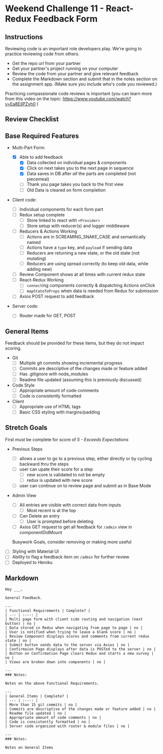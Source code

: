 # Weekend Challenge 11 - React-Redux Feedback Form

## Instructions

Reviewing code is an important role developers play. We're going to practice reviewing code from others.

- Get the repo url from your partner
- Get your partner's project running on your computer
- Review the code from your partner and give relevant feedback
- Complete the Markdown section and submit that in the notes section on the assignment app. (Make sure you include who's code you reviewed.)

Practicing compassionate code reviews is important (you can learn more from this video on the topic: https://www.youtube.com/watch?v=Ea8EiIPZvh0 )

## Review Checklist

## Base Required Features

- Multi-Part Form:

  - [x] Able to add feedback
    - [x] Data collected on individual pages & components
    - [x] Click on next takes you to the next page in sequence
    - [x] Data saves in DB after _all_ the parts are completed (not piecemeal)
    - [ ] Thank you page takes you back to the first view
    - [ ] Old Data is cleared on form completion

- Client code:

  - [ ] Individual components for each form part
  - [ ] Redux setup complete
    - [ ] Store linked to react with `<Provider>`
    - [ ] Store setup with reducer(s) and logger middleware
  - [ ] Reducers & Actions Working
    - [ ] Actions are in SCREAMING_SNAKE_CASE and semantically named
    - [ ] Actions have a `type` key, and `payload` if sending data
    - [ ] Reducers are returning a new state, or the old state (not mutating)
    - [ ] Reducers are using spread correctly (to keep old data, while adding new)
  - [ ] Review Component shows at all times with current redux state
  - [ ] React-Redux Working
    - [ ] `connect`ing components correctly & dispatching Actions onClick
    - [ ] `mapStateToProps` when data is needed from Redux for submission
  - [ ] Axios POST request to add feedback

- Server code:
  - [ ] Router made for GET, POST

## General Items

Feedback should be provided for these items, but they do not impact scoring.

- Git
  - [ ] Multiple git commits showing incremental progress
  - [ ] Commits are descriptive of the changes made or feature added
  - [ ] Has .gitignore with node_modules
  - [ ] Readme file updated (assuming this is previously discussed)
- Code Style
  - [ ] Appropriate amount of code comments
  - [ ] Code is consistently formatted
- Client
  - [ ] Appropriate use of HTML tags
  - [ ] Basic CSS styling with margins/padding

## Stretch Goals

First must be complete for score of _5 - Exceeds Expectations_

- Previous Steps

  - [ ] allows a user to go to a previous step, either directly or by cycling backward thru the steps
  - [ ] user can upate their score for a step
    - [ ] new score is validated to not be empty
    - [ ] redux is updated with new score
  - [ ] user can continue on to review page and submit as in Base Mode

- Admin View

  - [ ] All entries are visible with correct data from inputs
    - [ ] Most recent is at the top
  - [ ] Can Delete an entry
    - [ ] User is prompted before deleting
  - [ ] Axios GET request to get all feedback for `/admin` view in componentDidMount

  Busywork Goals, consider removing or making more useful

- [ ] Styling with Material UI
- [ ] Ability to flag a feedback item on `/admin` for further review
- [ ] Deployed to Heroku

## Markdown

```
Hey ___,

General Feedback.

---
| Functional Requirements | Complete? |
| --- | :---: |
| Multi page form with client side routing and navigation (next button) | no |
| Data stored in Redux when navigating from page to page | no |
| User is notified when trying to leave a blank score | no |
| Review Component displays scores and comments from current redux state | no |
| Submit button sends data to the server via Axios | no |
| Confirmaion Page displays after data is POSTed to the server | no |
| Button on Confirmation Page clears Redux and starts a new survey | no |
| Views are broken down into components | no |

---
### Notes:

Notes on the above Functional Requirements.

---
| General Items | Complete? |
| --- | :---: |
| More than 15 git commits | no |
| Commits are descriptive of the changes made or feature added | no |
| Readme file updated | no |
| Appropriate amount of code comments | no |
| Code is consistently formatted | no |
| Server code organized with router & module files | no |

---
### Notes:

Notes on General Items

```
